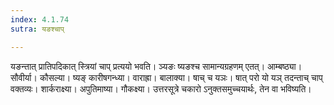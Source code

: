 ```yaml
---
index: 4.1.74
sutra: यङश्चाप्

---
```

यङन्तात् प्रातिपदिकात् स्त्रियां चाप् प्रत्ययो भवति। ञ्यङः ष्यङश्च सामान्यग्रहणम् एतत्। आम्बष्ठ्या। सौवीर्या। कौसल्या। ष्यङ् कारीषगन्ध्या। वाराह्रा। बालाक्या। षाच् च यञः। षात् परो यो यञ् तदन्ताच् चाप् वक्तव्यः। शार्कराक्ष्या। अपुतिमाष्या। गौकक्ष्या। उत्तरसूत्रे चकारो ऽनुक्तसमुच्चयार्थः, तेन वा भविष्यति।